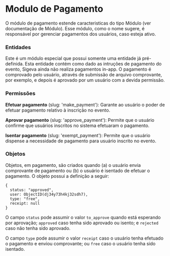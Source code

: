 # Modulo de Pagamento

O módulo de pagamento estende caracteristicas do tipo Módulo (ver documentação de Módulo). Esse módulo, como o nome sugere, é responsável por gerenciar pagamentos dos usuários, caso esteja ativo.

### Entidades

Este é um módulo especial que possui somente uma entidade já pré-definida. Esta entidade contém como dado as intruções de pagamento do evento, Sigeva ainda não realiza pagamentos in-app. O pagamento é comprovado pelo usuário, através de submissão de arquivo comprovante, por exemplo, e depois é aprovado por um usuário com a devida permissão.

### Permissões

**Efetuar pagamento** (slug: 'make_payment'): Garante ao usuário o poder de efetuar pagamento relativo à inscrição no evento.

**Aprovar pagamento** (slug: 'approve_payment'): Permite que o usuário confirme que usuários inscritos no sistema efetuaram o pagamento.

**Isentar pagamento** (slug: 'exempt_payment'): Permite que o usuário dispense a necessidade de pagamento para usuário inscrito no evento.

### Objetos

Objetos, em pagamento, são criados quando (a) o usuário envia comprovante de pagamento ou (b) o usuário é isentado de efetuar o pagamento. O objeto possui a definição a seguir:

```
{
  status: "approved",
  user: ObjectID(dj34y73h4kj32sdh7),
  type: "free",
  receipt: null
}
```

O campo `status` pode assumir o valor `to_approve` quando está esperando por aprovação; `approved` caso tenha sido aprovado ou isento; e `rejected` caso não tenha sido aprovado.

O campo `type` pode assumir o valor `receipt` caso o usuário tenha efetuado o pagamento e enviou comprovante; ou `free` caso o usuário tenha sido isentado.
